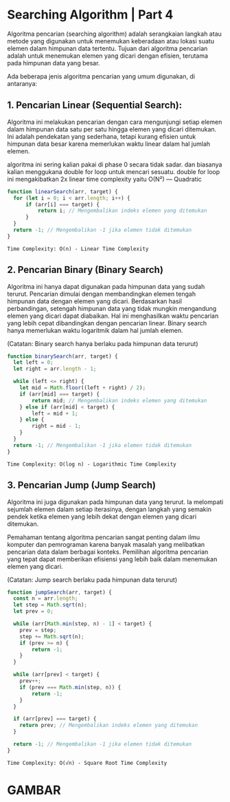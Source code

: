 # Searching Algorithm | Part 4

Algoritma pencarian (searching algorithm) adalah serangkaian langkah atau metode yang digunakan untuk menemukan keberadaan atau lokasi suatu elemen dalam himpunan data tertentu. Tujuan dari algoritma pencarian adalah untuk menemukan elemen yang dicari dengan efisien, terutama pada himpunan data yang besar.

Ada beberapa jenis algoritma pencarian yang umum digunakan, di antaranya:

## 1. Pencarian Linear (Sequential Search):
Algoritma ini melakukan pencarian dengan cara mengunjungi setiap elemen dalam himpunan data satu per satu hingga elemen yang dicari ditemukan. Ini adalah pendekatan yang sederhana, tetapi kurang efisien untuk himpunan data besar karena memerlukan waktu linear dalam hal jumlah elemen.

algoritma ini sering kalian pakai di phase 0 secara tidak sadar. dan biasanya kalian menggukana double for loop untuk mencari sesuatu.
double for loop ini mengakibatkan 2x linear time complexity yaitu O(N²) — Quadratic

```js
function linearSearch(arr, target) {
  for (let i = 0; i < arr.length; i++) {
      if (arr[i] === target) {
          return i; // Mengembalikan indeks elemen yang ditemukan
      }
  }
  return -1; // Mengembalikan -1 jika elemen tidak ditemukan
}
```

`Time Complexity: O(n) - Linear Time Complexity`

## 2. Pencarian Binary (Binary Search)
Algoritma ini hanya dapat digunakan pada himpunan data yang sudah terurut. Pencarian dimulai dengan membandingkan elemen tengah himpunan data dengan elemen yang dicari. Berdasarkan hasil perbandingan, setengah himpunan data yang tidak mungkin mengandung elemen yang dicari dapat diabaikan. Hal ini menghasilkan waktu pencarian yang lebih cepat dibandingkan dengan pencarian linear. Binary search hanya memerlukan waktu logaritmik dalam hal jumlah elemen.

(Catatan: Binary search hanya berlaku pada himpunan data terurut)
```js
function binarySearch(arr, target) {
  let left = 0;
  let right = arr.length - 1;

  while (left <= right) {
    let mid = Math.floor((left + right) / 2);
    if (arr[mid] === target) {
        return mid; // Mengembalikan indeks elemen yang ditemukan
    } else if (arr[mid] < target) {
        left = mid + 1;
    } else {
        right = mid - 1;
    }
  }
  return -1; // Mengembalikan -1 jika elemen tidak ditemukan
}
```
`Time Complexity: O(log n) - Logarithmic Time Complexity`


## 3. Pencarian Jump (Jump Search)
Algoritma ini juga digunakan pada himpunan data yang terurut. Ia melompati sejumlah elemen dalam setiap iterasinya, dengan langkah yang semakin pendek ketika elemen yang lebih dekat dengan elemen yang dicari ditemukan.

Pemahaman tentang algoritma pencarian sangat penting dalam ilmu komputer dan pemrograman karena banyak masalah yang melibatkan pencarian data dalam berbagai konteks. Pemilihan algoritma pencarian yang tepat dapat memberikan efisiensi yang lebih baik dalam menemukan elemen yang dicari.

(Catatan: Jump search berlaku pada himpunan data terurut)

```js
function jumpSearch(arr, target) {
  const n = arr.length;
  let step = Math.sqrt(n);
  let prev = 0;

  while (arr[Math.min(step, n) - 1] < target) {
    prev = step;
    step += Math.sqrt(n);
    if (prev >= n) {
        return -1;
    }
  }

  while (arr[prev] < target) {
    prev++;
    if (prev === Math.min(step, n)) {
        return -1;
    }
  }

  if (arr[prev] === target) {
    return prev; // Mengembalikan indeks elemen yang ditemukan
  }

  return -1; // Mengembalikan -1 jika elemen tidak ditemukan
}
```
   
`Time Complexity: O(√n) - Square Root Time Complexity`


# GAMBAR